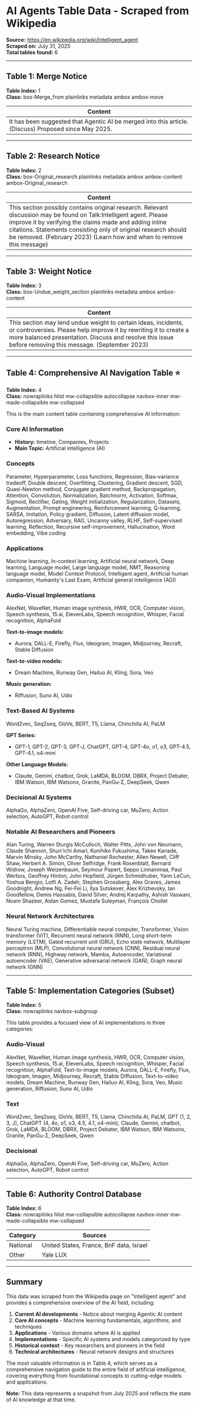 # AI Agents Table Data - Scraped from Wikipedia

**Source:** https://en.wikipedia.org/wiki/Intelligent_agent  
**Scraped on:** July 31, 2025  
**Total tables found:** 6

---

## Table 1: Merge Notice
**Table Index:** 1  
**Class:** box-Merge_from plainlinks metadata ambox ambox-move  

| Content |
|---------|
| It has been suggested that Agentic AI be merged into this article. (Discuss) Proposed since May 2025. |

---

## Table 2: Research Notice
**Table Index:** 2  
**Class:** box-Original_research plainlinks metadata ambox ambox-content ambox-Original_research  

| Content |
|---------|
| This section possibly contains original research. Relevant discussion may be found on Talk:Intelligent agent. Please improve it by verifying the claims made and adding inline citations. Statements consisting only of original research should be removed. (February 2023) (Learn how and when to remove this message) |

---

## Table 3: Weight Notice
**Table Index:** 3  
**Class:** box-Undue_weight_section plainlinks metadata ambox ambox-content  

| Content |
|---------|
| This section may lend undue weight to certain ideas, incidents, or controversies. Please help improve it by rewriting it to create a more balanced presentation. Discuss and resolve this issue before removing this message. (September 2023) |

---

## Table 4: Comprehensive AI Navigation Table ⭐
**Table Index:** 4  
**Class:** nowraplinks hlist mw-collapsible autocollapse navbox-inner mw-made-collapsible mw-collapsed  

This is the main content table containing comprehensive AI information:

### Core AI Information
- **History:** timeline, Companies, Projects
- **Main Topic:** Artificial intelligence (AI)

### Concepts
Parameter, Hyperparameter, Loss functions, Regression, Bias–variance tradeoff, Double descent, Overfitting, Clustering, Gradient descent, SGD, Quasi-Newton method, Conjugate gradient method, Backpropagation, Attention, Convolution, Normalization, Batchnorm, Activation, Softmax, Sigmoid, Rectifier, Gating, Weight initialization, Regularization, Datasets, Augmentation, Prompt engineering, Reinforcement learning, Q-learning, SARSA, Imitation, Policy gradient, Diffusion, Latent diffusion model, Autoregression, Adversary, RAG, Uncanny valley, RLHF, Self-supervised learning, Reflection, Recursive self-improvement, Hallucination, Word embedding, Vibe coding

### Applications
Machine learning, In-context learning, Artificial neural network, Deep learning, Language model, Large language model, NMT, Reasoning language model, Model Context Protocol, Intelligent agent, Artificial human companion, Humanity's Last Exam, Artificial general intelligence (AGI)

### Audio-Visual Implementations
AlexNet, WaveNet, Human image synthesis, HWR, OCR, Computer vision, Speech synthesis, 15.ai, ElevenLabs, Speech recognition, Whisper, Facial recognition, AlphaFold

**Text-to-image models:**
- Aurora, DALL-E, Firefly, Flux, Ideogram, Imagen, Midjourney, Recraft, Stable Diffusion

**Text-to-video models:**
- Dream Machine, Runway Gen, Hailuo AI, Kling, Sora, Veo

**Music generation:**
- Riffusion, Suno AI, Udio

### Text-Based AI Systems
Word2vec, Seq2seq, GloVe, BERT, T5, Llama, Chinchilla AI, PaLM

**GPT Series:**
- GPT-1, GPT-2, GPT-3, GPT-J, ChatGPT, GPT-4, GPT-4o, o1, o3, GPT-4.5, GPT-4.1, o4-mini

**Other Language Models:**
- Claude, Gemini, chatbot, Grok, LaMDA, BLOOM, DBRX, Project Debater, IBM Watson, IBM Watsonx, Granite, PanGu-Σ, DeepSeek, Qwen

### Decisional AI Systems
AlphaGo, AlphaZero, OpenAI Five, Self-driving car, MuZero, Action selection, AutoGPT, Robot control

### Notable AI Researchers and Pioneers
Alan Turing, Warren Sturgis McCulloch, Walter Pitts, John von Neumann, Claude Shannon, Shun'ichi Amari, Kunihiko Fukushima, Takeo Kanade, Marvin Minsky, John McCarthy, Nathaniel Rochester, Allen Newell, Cliff Shaw, Herbert A. Simon, Oliver Selfridge, Frank Rosenblatt, Bernard Widrow, Joseph Weizenbaum, Seymour Papert, Seppo Linnainmaa, Paul Werbos, Geoffrey Hinton, John Hopfield, Jürgen Schmidhuber, Yann LeCun, Yoshua Bengio, Lotfi A. Zadeh, Stephen Grossberg, Alex Graves, James Goodnight, Andrew Ng, Fei-Fei Li, Ilya Sutskever, Alex Krizhevsky, Ian Goodfellow, Demis Hassabis, David Silver, Andrej Karpathy, Ashish Vaswani, Noam Shazeer, Aidan Gomez, Mustafa Suleyman, François Chollet

### Neural Network Architectures
Neural Turing machine, Differentiable neural computer, Transformer, Vision transformer (ViT), Recurrent neural network (RNN), Long short-term memory (LSTM), Gated recurrent unit (GRU), Echo state network, Multilayer perceptron (MLP), Convolutional neural network (CNN), Residual neural network (RNN), Highway network, Mamba, Autoencoder, Variational autoencoder (VAE), Generative adversarial network (GAN), Graph neural network (GNN)

---

## Table 5: Implementation Categories (Subset)
**Table Index:** 5  
**Class:** nowraplinks navbox-subgroup  

This table provides a focused view of AI implementations in three categories:

### Audio-Visual
AlexNet, WaveNet, Human image synthesis, HWR, OCR, Computer vision, Speech synthesis, 15.ai, ElevenLabs, Speech recognition, Whisper, Facial recognition, AlphaFold, Text-to-image models, Aurora, DALL-E, Firefly, Flux, Ideogram, Imagen, Midjourney, Recraft, Stable Diffusion, Text-to-video models, Dream Machine, Runway Gen, Hailuo AI, Kling, Sora, Veo, Music generation, Riffusion, Suno AI, Udio

### Text
Word2vec, Seq2seq, GloVe, BERT, T5, Llama, Chinchilla AI, PaLM, GPT (1, 2, 3, J), ChatGPT (4, 4o, o1, o3, 4.5, 4.1, o4-mini), Claude, Gemini, chatbot, Grok, LaMDA, BLOOM, DBRX, Project Debater, IBM Watson, IBM Watsonx, Granite, PanGu-Σ, DeepSeek, Qwen

### Decisional
AlphaGo, AlphaZero, OpenAI Five, Self-driving car, MuZero, Action selection, AutoGPT, Robot control

---

## Table 6: Authority Control Database
**Table Index:** 6  
**Class:** nowraplinks hlist mw-collapsible autocollapse navbox-inner mw-made-collapsible mw-collapsed  

| Category | Sources |
|----------|---------|
| National | United States, France, BnF data, Israel |
| Other | Yale LUX |

---

## Summary

This data was scraped from the Wikipedia page on "Intelligent agent" and provides a comprehensive overview of the AI field, including:

1. **Current AI developments** - Notice about merging Agentic AI content
2. **Core AI concepts** - Machine learning fundamentals, algorithms, and techniques
3. **Applications** - Various domains where AI is applied
4. **Implementations** - Specific AI systems and models categorized by type
5. **Historical context** - Key researchers and pioneers in the field
6. **Technical architectures** - Neural network designs and structures

The most valuable information is in Table 4, which serves as a comprehensive navigation guide to the entire field of artificial intelligence, covering everything from foundational concepts to cutting-edge models and applications.

**Note:** This data represents a snapshot from July 2025 and reflects the state of AI knowledge at that time.

